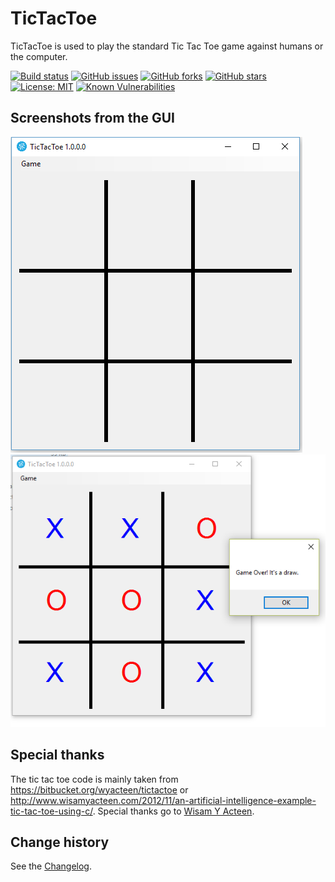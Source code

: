 # TicTacToe

TicTacToe is used to play the standard Tic Tac Toe game against humans or the computer.

[![Build status](https://ci.appveyor.com/api/projects/status/ayllvht5nnoy5lxc?svg=true)](https://ci.appveyor.com/project/SeppPenner/tictactoe)
[![GitHub issues](https://img.shields.io/github/issues/SeppPenner/TicTacToe.svg)](https://github.com/SeppPenner/TicTacToe/issues)
[![GitHub forks](https://img.shields.io/github/forks/SeppPenner/TicTacToe.svg)](https://github.com/SeppPenner/TicTacToe/network)
[![GitHub stars](https://img.shields.io/github/stars/SeppPenner/TicTacToe.svg)](https://github.com/SeppPenner/TicTacToe/stargazers)
[![License: MIT](https://img.shields.io/badge/License-MIT-blue.svg)](https://raw.githubusercontent.com/SeppPenner/TicTacToe/master/License.txt)
[![Known Vulnerabilities](https://snyk.io/test/github/SeppPenner/TicTacToe/badge.svg)](https://snyk.io/test/github/SeppPenner/TicTacToe)

## Screenshots from the GUI
![Screenshot from the GUI](https://github.com/SeppPenner/TicTacToe/blob/master/Screenshot.PNG "Screenshot from the GUI")
![Screenshot 2 from the GUI](https://github.com/SeppPenner/TicTacToe/blob/master/Screenshot_2.PNG "Screenshot 2 from the GUI")

## Special thanks
The tic tac toe code is mainly taken from https://bitbucket.org/wyacteen/tictactoe or http://www.wisamyacteen.com/2012/11/an-artificial-intelligence-example-tic-tac-toe-using-c/.
Special thanks go to [Wisam Y Acteen](http://www.wisamyacteen.com/about-me/).

Change history
--------------

See the [Changelog](https://github.com/SeppPenner/TicTacToe/blob/master/Changelog.md).